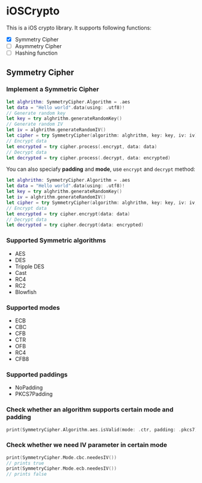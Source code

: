 # iOSCrypto
This is a iOS crypto library. It supports following functions:
- [x] Symmetry Cipher
- [ ] Asymmetry Cipher
- [ ] Hashing function
## Symmetry Cipher
### Implement a Symmetric Cipher

```swift
let alghrithm: SymmetryCipher.Algorithm = .aes
let data = "Hello world".data(using: .utf8)!
// Generate random key
let key = try alghrithm.generateRandomKey()
// Generate random IV
let iv = alghrithm.generateRandomIV()
let cipher = try SymmetryCipher(algorithm: alghrithm, key: key, iv: iv)
// Encrypt data
let encrypted = try cipher.process(.encrypt, data: data)
// Decrypt data
let decrypted = try cipher.process(.decrypt, data: encrypted)
```
You can also speciafy **padding** and **mode**, use `encrypt` and `decrypt` method:
```swift
let alghrithm: SymmetryCipher.Algorithm = .aes
let data = "Hello world".data(using: .utf8)!
let key = try alghrithm.generateRandomKey()
let iv = alghrithm.generateRandomIV()
let cipher = try SymmetryCipher(algorithm: alghrithm, key: key, iv: iv, padding: .pkcs7, mode: .cbc)
// Encrypt data
let encrypted = try cipher.encrypt(data: data)
// Decrypt data
let decrypted = try cipher.decrypt(data: encrypted)
```

### Supported Symmetric algorithms
* AES
* DES
* Tripple DES
* Cast
* RC4
* RC2
* Blowfish

### Supported modes

* ECB
* CBC
* CFB
* CTR
* OFB
* RC4
* CFB8

### Supported paddings
* NoPadding
* PKCS7Padding

### Check whether an algorithm supports certain mode and padding
```swift
print(SymmetryCipher.Algorithm.aes.isValid(mode: .ctr, padding: .pkcs7))
```
### Check whether we need IV parameter in certain mode
```swift
print(SymmetryCipher.Mode.cbc.needesIV())
// prints true
print(SymmetryCipher.Mode.ecb.needesIV())
// prints false
```
